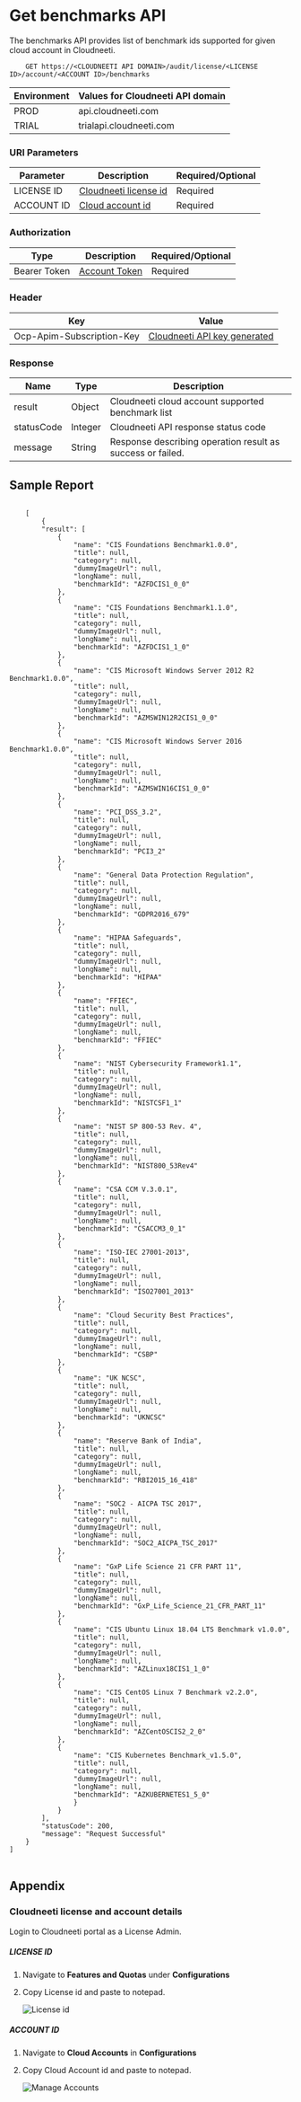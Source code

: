 Get benchmarks API 
==================

The benchmarks API provides list of benchmark ids supported for given cloud account in Cloudneeti.

        GET https://<CLOUDNEETI API DOMAIN>/audit/license/<LICENSE ID>/account/<ACCOUNT ID>/benchmarks

| Environment	| Values for Cloudneeti API domain     |
|---------------|--------------------------------------|
| PROD 	        |   api.cloudneeti.com                 |
| TRIAL 	    | trialapi.cloudneeti.com              |

### URI Parameters

| Parameter           |           Description                                |           Required/Optional  |
|-----------|----------------------------------------------------------------|----------------------------|
| LICENSE ID  |          [Cloudneeti license id​](#license-id)                  | Required|
| ACCOUNT ID  |          [Cloud account id​](#account-id)                          | Required|

### Authorization
| Type           |           Description                                |           Required/Optional  |
|-----------|----------------------------------------------------------------|----------------------------|
| Bearer Token  |          [Account Token](../../userGuide/tokenAPI/#account-token)                   | Required|

### Header

| Key	        | Value                                |
|---------------|--------------------------------------|
| Ocp-Apim-Subscription-Key 	| [Cloudneeti API key generated](../../administratorGuide/configureCloudneetiAPIAccess/)             |


### Response

| Name           |           Type       |          Description  |
|----------------|----------------------|-----------------------|
| result 	 |           Object     | Cloudneeti cloud account supported benchmark list       |
| statusCode |     Integer      | Cloudneeti API response status code      |
| message	 |           String     | Response describing operation result as success or failed.      |




Sample Report
-------------
<div class="policy-json-code">
<pre>
<code>
	[
        {
        "result": [
            {
                "name": "CIS Foundations Benchmark1.0.0",
                "title": null,
                "category": null,
                "dummyImageUrl": null,
                "longName": null,
                "benchmarkId": "AZFDCIS1_0_0"
            },
            {
                "name": "CIS Foundations Benchmark1.1.0",
                "title": null,
                "category": null,
                "dummyImageUrl": null,
                "longName": null,
                "benchmarkId": "AZFDCIS1_1_0"
            },
            {
                "name": "CIS Microsoft Windows Server 2012 R2 Benchmark1.0.0",
                "title": null,
                "category": null,
                "dummyImageUrl": null,
                "longName": null,
                "benchmarkId": "AZMSWIN12R2CIS1_0_0"
            },
            {
                "name": "CIS Microsoft Windows Server 2016 Benchmark1.0.0",
                "title": null,
                "category": null,
                "dummyImageUrl": null,
                "longName": null,
                "benchmarkId": "AZMSWIN16CIS1_0_0"
            },
            {
                "name": "PCI_DSS_3.2",
                "title": null,
                "category": null,
                "dummyImageUrl": null,
                "longName": null,
                "benchmarkId": "PCI3_2"
            },
            {
                "name": "General Data Protection Regulation",
                "title": null,
                "category": null,
                "dummyImageUrl": null,
                "longName": null,
                "benchmarkId": "GDPR2016_679"
            },
            {
                "name": "HIPAA Safeguards",
                "title": null,
                "category": null,
                "dummyImageUrl": null,
                "longName": null,
                "benchmarkId": "HIPAA"
            },
            {
                "name": "FFIEC",
                "title": null,
                "category": null,
                "dummyImageUrl": null,
                "longName": null,
                "benchmarkId": "FFIEC"
            },
            {
                "name": "NIST Cybersecurity Framework1.1",
                "title": null,
                "category": null,
                "dummyImageUrl": null,
                "longName": null,
                "benchmarkId": "NISTCSF1_1"
            },
            {
                "name": "NIST SP 800-53 Rev. 4",
                "title": null,
                "category": null,
                "dummyImageUrl": null,
                "longName": null,
                "benchmarkId": "NIST800_53Rev4"
            },
            {
                "name": "CSA CCM V.3.0.1",
                "title": null,
                "category": null,
                "dummyImageUrl": null,
                "longName": null,
                "benchmarkId": "CSACCM3_0_1"
            },
            {
                "name": "ISO-IEC 27001-2013",
                "title": null,
                "category": null,
                "dummyImageUrl": null,
                "longName": null,
                "benchmarkId": "ISO27001_2013"
            },
            {
                "name": "Cloud Security Best Practices",
                "title": null,
                "category": null,
                "dummyImageUrl": null,
                "longName": null,
                "benchmarkId": "CSBP"
            },
            {
                "name": "UK NCSC",
                "title": null,
                "category": null,
                "dummyImageUrl": null,
                "longName": null,
                "benchmarkId": "UKNCSC"
            },
            {
                "name": "Reserve Bank of India",
                "title": null,
                "category": null,
                "dummyImageUrl": null,
                "longName": null,
                "benchmarkId": "RBI2015_16_418"
            },
            {
                "name": "SOC2 - AICPA TSC 2017",
                "title": null,
                "category": null,
                "dummyImageUrl": null,
                "longName": null,
                "benchmarkId": "SOC2_AICPA_TSC_2017"
            },
            {
                "name": "GxP Life Science 21 CFR PART 11",
                "title": null,
                "category": null,
                "dummyImageUrl": null,
                "longName": null,
                "benchmarkId": "GxP_Life_Science_21_CFR_PART_11"
            },
            {
                "name": "CIS Ubuntu Linux 18.04 LTS Benchmark v1.0.0",
                "title": null,
                "category": null,
                "dummyImageUrl": null,
                "longName": null,
                "benchmarkId": "AZLinux18CIS1_1_0"
            },
            {
                "name": "CIS CentOS Linux 7 Benchmark v2.2.0",
                "title": null,
                "category": null,
                "dummyImageUrl": null,
                "longName": null,
                "benchmarkId": "AZCentOSCIS2_2_0"
            },
            {
                "name": "CIS Kubernetes Benchmark_v1.5.0",
                "title": null,
                "category": null,
                "dummyImageUrl": null,
                "longName": null,
                "benchmarkId": "AZKUBERNETES1_5_0"
                }
            }
        ],
        "statusCode": 200,
        "message": "Request Successful"
    }
]
</code>
</pre>
</div>


Appendix 
---------

### Cloudneeti license and account details

Login to Cloudneeti portal as a License Admin.

##### LICENSE ID

1.  Navigate to **Features and Quota​s** under **Configurations**

2.  Copy License id and paste to notepad.

    ![License id](.././images/onboardingOffice365Subscription/License_Id.png#thumbnail)


##### ACCOUNT ID

1.  Navigate to **Cloud Accounts** in **Configurations**

2.  Copy Cloud Account id and paste to notepad.

    ![Manage Accounts](.././images/onboardingOffice365Subscription/Manage_Accounts.png#thumbnail)


